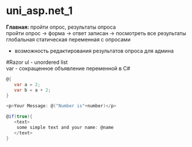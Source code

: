 # uni_asp.net_1

<b>Главная:</b> пройти опрос, результаты опроса  
пройти опрос -> форма -> ответ записан -> посмотреть все результаты  
глобальная статическая переменная с опросами  
+ возможность редактирования результатов опроса для админа


#Razor
 ul - unordered list  
 var - сокращенное объявление переменной в C#  
 
 ```c#
@{ 
    var a = 2;  
    var b = a + 2;
}
 ```
 ```c#
 <p>Your Message: @("Number is"+number)</p>
 ```
 ```c#
@if(true){ 
    <text>
     some simple text and your name: @name
    </text>
}
```
